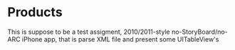 # Products
This is suppose to be a test assigment, 2010/2011-style no-StoryBoard/no-ARC iPhone app, that is parse XML file and present some UITableView's
